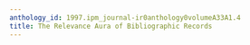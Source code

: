 ```yaml
---
anthology_id: 1997.ipm_journal-ir0anthology0volumeA33A1.4
title: The Relevance Aura of Bibliographic Records
---
```

